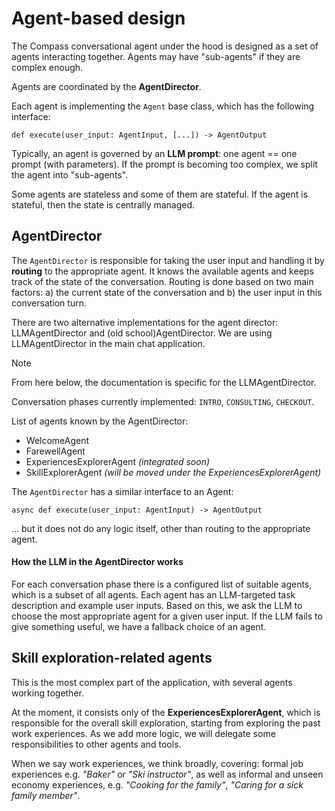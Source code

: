 # Agent-based design

The Compass conversational agent under the hood is designed as a set of agents interacting together. Agents may have 
"sub-agents" if they are complex enough. 

Agents are coordinated by the **AgentDirector**.

Each agent is implementing the `Agent` base class, which has the following interface:
```
def execute(user_input: AgentInput, [...]) -> AgentOutput
```

Typically, an agent is governed by an **LLM prompt**: one agent == one prompt (with
parameters). If the prompt is becoming too complex, we split the agent into "sub-agents".


Some agents are stateless and some of them are stateful. If the agent is stateful, then the state is centrally 
managed.

## AgentDirector

The `AgentDirector` is responsible for taking the user input and handling it by **routing** to the appropriate agent.
It knows the available agents and keeps track of the state of the conversation. Routing is done based on two main 
factors: 
a) the current state of the conversation and b) the user input in this conversation turn.

There are two alternative implementations for the agent director: LLMAgentDirector and (old school)AgentDirector.
We are using LLMAgentDirector in the main chat application.

> [!NOTE]
> From here below, the documentation is specific for the LLMAgentDirector.


Conversation phases currently implemented: `INTRO`, `CONSULTING`, `CHECKOUT`.

List of agents known by the AgentDirector:

 * WelcomeAgent
 * FarewellAgent
 * ExperiencesExplorerAgent *(integrated soon)*
 * SkillExplorerAgent *(will be moved under the ExperiencesExplorerAgent)*

The `AgentDirector` has a similar interface to an Agent:

```
async def execute(user_input: AgentInput) -> AgentOutput
```

... but it does not do any logic itself, other than routing to the appropriate agent.

#### How the LLM in the AgentDirector works
For each conversation phase there is a configured list of suitable agents, which is a subset of all agents.
Each agent has an LLM-targeted task description and example user inputs.
Based on this, we ask the LLM to choose the most appropriate agent for a given user input.
If the LLM fails to give something useful, we have a fallback choice of an agent.

## Skill exploration-related agents

This is the most complex part of the application, with several agents working together.

At the moment, it consists only of the **ExperiencesExplorerAgent**, which is responsible for the overall skill 
exploration, starting from exploring the past work experiences. As we add more logic, we will delegate
some responsibilities to other agents and tools.

When we say work experiences, we think broadly, covering:  formal job experiences e.g. *"Baker"* or *"Ski instructor"*,
as well as informal and unseen economy experiences, e.g. *"Cooking for the family"*, *"Caring for a sick family member"*.
